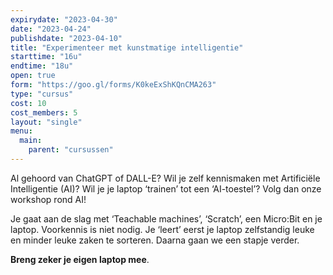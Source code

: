 ```yaml
---
expirydate: "2023-04-30"
date: "2023-04-24"
publishdate: "2023-04-10"
title: "Experimenteer met kunstmatige intelligentie"
starttime: "16u"
endtime: "18u"
open: true
form: "https://goo.gl/forms/K0keExShKQnCMA263"
type: "cursus"
cost: 10
cost_members: 5
layout: "single"
menu: 
  main:
    parent: "cursussen"
---
```


Al gehoord van ChatGPT of DALL-E? Wil je zelf kennismaken met Artificiële Intelligentie (AI)? Wil je je laptop ‘trainen’ tot een ‘AI-toestel’? Volg dan onze workshop rond AI!

Je gaat aan de slag met ‘Teachable machines’, ‘Scratch’, een Micro:Bit en je laptop. Voorkennis is niet nodig. Je ‘leert’ eerst je laptop zelfstandig leuke en minder leuke zaken te sorteren. Daarna gaan we een stapje verder.

**Breng zeker je eigen laptop mee**.
